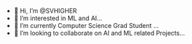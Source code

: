 - 👋 Hi, I’m @SVHIGHER
- 👀 I’m interested in ML and AI...
- 🌱 I’m currently Computer Science Grad Student ...
- 💞️ I’m looking to collaborate on AI and ML related Projects...

<!---
SVHIGHER/SVHIGHER is a ✨ special ✨ repository because its `README.md` (this file) appears on your GitHub profile.
You can click the Preview link to take a look at your changes.
--->
